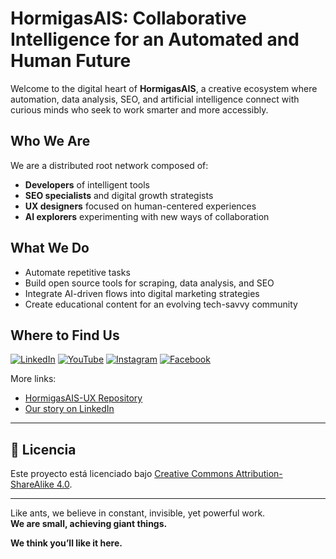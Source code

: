 # HormigasAIS: Collaborative Intelligence for an Automated and Human Future

Welcome to the digital heart of **HormigasAIS**, a creative ecosystem where automation, data analysis, SEO, and artificial intelligence connect with curious minds who seek to work smarter and more accessibly.

## Who We Are

We are a distributed root network composed of:

- **Developers** of intelligent tools  
- **SEO specialists** and digital growth strategists  
- **UX designers** focused on human-centered experiences  
- **AI explorers** experimenting with new ways of collaboration  

## What We Do

- Automate repetitive tasks  
- Build open source tools for scraping, data analysis, and SEO  
- Integrate AI-driven flows into digital marketing strategies  
- Create educational content for an evolving tech-savvy community  

## Where to Find Us

[![LinkedIn](https://img.shields.io/badge/LinkedIn-Connect-blue?style=flat-square&logo=linkedin)](https://www.linkedin.com/company/hormigasais/)
[![YouTube](https://img.shields.io/badge/YouTube-Channel-red?style=flat-square&logo=youtube)](https://youtube.com/@cristhiamquinonez?si=M3A3p_V21k9inAm3)
[![Instagram](https://img.shields.io/badge/Instagram-Follow-pink?style=flat-square&logo=instagram)](https://www.instagram.com/chriswarriortv/profilecard/?igsh=NjdrZTlxcDVpY2tu)
[![Facebook](https://img.shields.io/badge/Facebook-Page-blue?style=flat-square&logo=facebook)](https://www.facebook.com/profile.php?id=61555858301306&mibextid=ZbWKwL)

More links:

- [HormigasAIS-UX Repository](https://github.com/HormigasAIS-ux)  
- [Our story on LinkedIn](https://www.linkedin.com/posts/hormigasais_hormigasais-linkedin-activity-7318525793901395969-5MmU)

---


## 📜 Licencia 

Este proyecto está licenciado bajo [Creative Commons Attribution-ShareAlike 4.0](https://github.com/Thrumanshow/semilla-de-cierre-/blob/main/MIT%20License%20).

---

Like ants, we believe in constant, invisible, yet powerful work.  
**We are small, achieving giant things.**

**We think you’ll like it here.**
